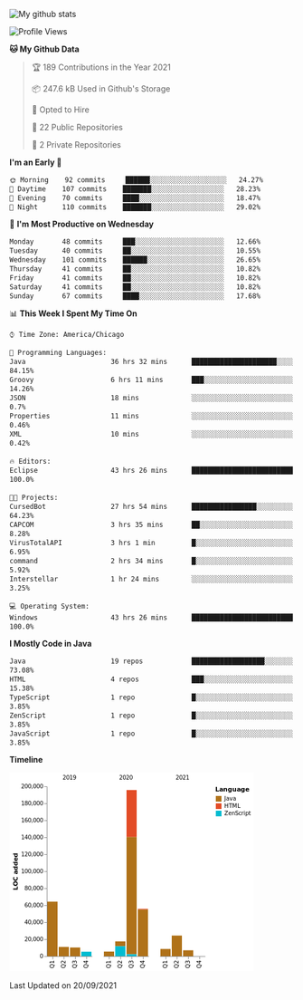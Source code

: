 ![My github stats](https://github-readme-stats.vercel.app/api?username=romvoid95&theme=gruvbox&include_all_commits=true&show_icons=true")

<!--START_SECTION:waka-->
![Profile Views](http://img.shields.io/badge/Profile%20Views-0-blue)

**🐱 My Github Data** 

> 🏆 189 Contributions in the Year 2021
 > 
> 📦 247.6 kB Used in Github's Storage 
 > 
> 💼 Opted to Hire
 > 
> 📜 22 Public Repositories 
 > 
> 🔑 2 Private Repositories  
 > 
**I'm an Early 🐤** 

```text
🌞 Morning    92 commits     ██████░░░░░░░░░░░░░░░░░░░   24.27% 
🌆 Daytime    107 commits    ███████░░░░░░░░░░░░░░░░░░   28.23% 
🌃 Evening    70 commits     ████░░░░░░░░░░░░░░░░░░░░░   18.47% 
🌙 Night      110 commits    ███████░░░░░░░░░░░░░░░░░░   29.02%

```
📅 **I'm Most Productive on Wednesday** 

```text
Monday       48 commits     ███░░░░░░░░░░░░░░░░░░░░░░   12.66% 
Tuesday      40 commits     ██░░░░░░░░░░░░░░░░░░░░░░░   10.55% 
Wednesday    101 commits    ██████░░░░░░░░░░░░░░░░░░░   26.65% 
Thursday     41 commits     ██░░░░░░░░░░░░░░░░░░░░░░░   10.82% 
Friday       41 commits     ██░░░░░░░░░░░░░░░░░░░░░░░   10.82% 
Saturday     41 commits     ██░░░░░░░░░░░░░░░░░░░░░░░   10.82% 
Sunday       67 commits     ████░░░░░░░░░░░░░░░░░░░░░   17.68%

```


📊 **This Week I Spent My Time On** 

```text
⌚︎ Time Zone: America/Chicago

💬 Programming Languages: 
Java                     36 hrs 32 mins      █████████████████████░░░░   84.15% 
Groovy                   6 hrs 11 mins       ███░░░░░░░░░░░░░░░░░░░░░░   14.26% 
JSON                     18 mins             ░░░░░░░░░░░░░░░░░░░░░░░░░   0.7% 
Properties               11 mins             ░░░░░░░░░░░░░░░░░░░░░░░░░   0.46% 
XML                      10 mins             ░░░░░░░░░░░░░░░░░░░░░░░░░   0.42%

🔥 Editors: 
Eclipse                  43 hrs 26 mins      █████████████████████████   100.0%

🐱‍💻 Projects: 
CursedBot                27 hrs 54 mins      ████████████████░░░░░░░░░   64.23% 
CAPCOM                   3 hrs 35 mins       ██░░░░░░░░░░░░░░░░░░░░░░░   8.28% 
VirusTotalAPI            3 hrs 1 min         █░░░░░░░░░░░░░░░░░░░░░░░░   6.95% 
command                  2 hrs 34 mins       █░░░░░░░░░░░░░░░░░░░░░░░░   5.92% 
Interstellar             1 hr 24 mins        ░░░░░░░░░░░░░░░░░░░░░░░░░   3.25%

💻 Operating System: 
Windows                  43 hrs 26 mins      █████████████████████████   100.0%

```

**I Mostly Code in Java** 

```text
Java                     19 repos            ██████████████████░░░░░░░   73.08% 
HTML                     4 repos             ███░░░░░░░░░░░░░░░░░░░░░░   15.38% 
TypeScript               1 repo              █░░░░░░░░░░░░░░░░░░░░░░░░   3.85% 
ZenScript                1 repo              █░░░░░░░░░░░░░░░░░░░░░░░░   3.85% 
JavaScript               1 repo              █░░░░░░░░░░░░░░░░░░░░░░░░   3.85%

```


**Timeline**

![Chart not found](https://raw.githubusercontent.com/ROMVoid95/ROMVoid95/master/charts/bar_graph.png) 


 Last Updated on 20/09/2021
<!--END_SECTION:waka-->
